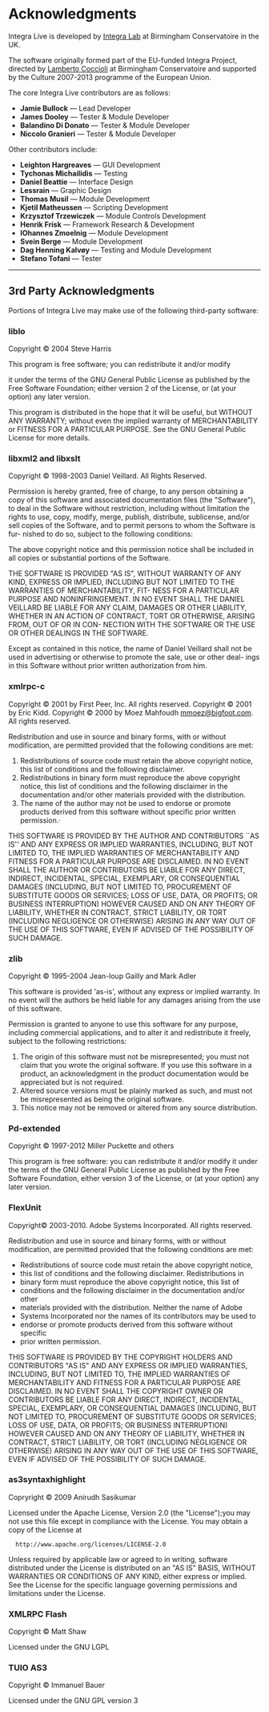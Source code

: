 # Acknowledgments

Integra Live is developed by [Integra Lab](http://www.bcu.ac.uk/pme/conservatoire/research/integra-lab) at Birmingham Conservatoire in the UK. 

The software originally formed part of the EU-funded Integra Project, directed by [Lamberto Coccioli](http://www.conservatoire.bcu.ac.uk/profiles/lamberto-coccioli) at Birmingham Conservatoire and supported by the Culture 2007-2013 programme of the European Union.

The core Integra Live contributors are as follows:

- **Jamie Bullock** — Lead Developer
- **James Dooley** — Tester &amp; Module Developer
- **Balandino Di Donato** — Tester &amp; Module Developer
- **Niccolo Granieri** — Tester &amp; Module Developer

Other contributors include:

- **Leighton Hargreaves** — GUI Development 
- **Tychonas Michailidis** — Testing
- **Daniel Beattie** — Interface Design
- **Lessrain** — Graphic Design
- **Thomas Musil** — Module Development
- **Kjetil Matheussen** — Scripting Development
- **Krzysztof Trzewiczek** — Module Controls Development
- **Henrik Frisk** — Framework Research &amp; Development
- **IOhannes Zmoelnig** — Module Development
- **Svein Berge** — Module Development
- **Dag Henning Kalv&oslash;y** — Testing and Module Development
- **Stefano Tofani** — Tester

----

## 3rd Party Acknowledgments

Portions of Integra Live may make use of the following third-party software:

### liblo

Copyright &copy; 2004 Steve Harris

This program is free software; you can redistribute it and/or modify

it under the terms of the GNU General Public License as published by
the Free Software Foundation; either version 2 of the License, or
(at your option) any later version.


This program is distributed in the hope that it will be useful,
but WITHOUT ANY WARRANTY; without even the implied warranty of
MERCHANTABILITY or FITNESS FOR A PARTICULAR PURPOSE.  See the
GNU General Public License for more details.


### libxml2 and libxslt

Copyright &copy; 1998-2003 Daniel Veillard.  All Rights Reserved.

Permission is hereby granted, free of charge, to any person obtaining a copy
of this software and associated documentation files (the "Software"), to deal
in the Software without restriction, including without limitation the rights
to use, copy, modify, merge, publish, distribute, sublicense, and/or sell
copies of the Software, and to permit persons to whom the Software is fur-
nished to do so, subject to the following conditions:


The above copyright notice and this permission notice shall be included in
all copies or substantial portions of the Software.


THE SOFTWARE IS PROVIDED "AS IS", WITHOUT WARRANTY OF ANY KIND, EXPRESS OR
IMPLIED, INCLUDING BUT NOT LIMITED TO THE WARRANTIES OF MERCHANTABILITY, FIT-
NESS FOR A PARTICULAR PURPOSE AND NONINFRINGEMENT.  IN NO EVENT SHALL THE
DANIEL VEILLARD BE LIABLE FOR ANY CLAIM, DAMAGES OR OTHER LIABILITY, WHETHER
IN AN ACTION OF CONTRACT, TORT OR OTHERWISE, ARISING FROM, OUT OF OR IN CON-
NECTION WITH THE SOFTWARE OR THE USE OR OTHER DEALINGS IN THE SOFTWARE.


Except as contained in this notice, the name of Daniel Veillard shall not
be used in advertising or otherwise to promote the sale, use or other deal-
ings in this Software without prior written authorization from him.


### xmlrpc-c

Copyright &copy; 2001 by First Peer, Inc. All rights reserved.
Copyright &copy; 2001 by Eric Kidd.
Copyright &copy; 2000 by Moez Mahfoudh <mmoez@bigfoot.com>. All rights reserved.

Redistribution and use in source and binary forms, with or without
modification, are permitted provided that the following conditions
are met:

1. Redistributions of source code must retain the above copyright
   notice, this list of conditions and the following disclaimer.
2. Redistributions in binary form must reproduce the above copyright
   notice, this list of conditions and the following disclaimer in the
   documentation and/or other materials provided with the distribution.
3. The name of the author may not be used to endorse or promote products
   derived from this software without specific prior written permission.·

THIS SOFTWARE IS PROVIDED BY THE AUTHOR AND CONTRIBUTORS ``AS IS'' AND
ANY EXPRESS OR IMPLIED WARRANTIES, INCLUDING, BUT NOT LIMITED TO, THE
IMPLIED WARRANTIES OF MERCHANTABILITY AND FITNESS FOR A PARTICULAR PURPOSE
ARE DISCLAIMED.  IN NO EVENT SHALL THE AUTHOR OR CONTRIBUTORS BE LIABLE
FOR ANY DIRECT, INDIRECT, INCIDENTAL, SPECIAL, EXEMPLARY, OR CONSEQUENTIAL
DAMAGES (INCLUDING, BUT NOT LIMITED TO, PROCUREMENT OF SUBSTITUTE GOODS
OR SERVICES; LOSS OF USE, DATA, OR PROFITS; OR BUSINESS INTERRUPTION)
HOWEVER CAUSED AND ON ANY THEORY OF LIABILITY, WHETHER IN CONTRACT, STRICT
LIABILITY, OR TORT (INCLUDING NEGLIGENCE OR OTHERWISE) ARISING IN ANY WAY
OUT OF THE USE OF THIS SOFTWARE, EVEN IF ADVISED OF THE POSSIBILITY OF
SUCH DAMAGE.


### zlib

Copyright &copy; 1995-2004 Jean-loup Gailly and Mark Adler

This software is provided 'as-is', without any express or implied
warranty.  In no event will the authors be held liable for any damages
arising from the use of this software.

Permission is granted to anyone to use this software for any purpose,
including commercial applications, and to alter it and redistribute it
freely, subject to the following restrictions:

1. The origin of this software must not be misrepresented; you must not
 claim that you wrote the original software. If you use this software
 in a product, an acknowledgment in the product documentation would be
 appreciated but is not required.
2. Altered source versions must be plainly marked as such, and must not be
 misrepresented as being the original software.
3. This notice may not be removed or altered from any source distribution.


### Pd-extended

Copyright &copy; 1997-2012 Miller Puckette and others

This program is free software: you can redistribute it and/or modify it under
the terms of the GNU General Public License as published by the Free Software
Foundation, either version 3 of the License, or (at your option) any later
version.


### FlexUnit
Copyright&copy; 2003-2010. Adobe Systems Incorporated. All rights reserved.

Redistribution and use in source and binary forms, with or without
modification, are permitted provided that the following conditions are met:

   * Redistributions of source code must retain the above copyright notice,
   * this list of conditions and the following disclaimer.  Redistributions in
   * binary form must reproduce the above copyright notice, this list of
   * conditions and the following disclaimer in the documentation and/or other
   * materials provided with the distribution.  Neither the name of Adobe
   * Systems Incorporated nor the names of its contributors may be used to
   * endorse or promote products derived from this software without specific
   * prior written permission.

THIS SOFTWARE IS PROVIDED BY THE COPYRIGHT HOLDERS AND CONTRIBUTORS "AS IS" AND
ANY EXPRESS OR IMPLIED WARRANTIES, INCLUDING, BUT NOT LIMITED TO, THE IMPLIED
WARRANTIES OF MERCHANTABILITY AND FITNESS FOR A PARTICULAR PURPOSE ARE
DISCLAIMED. IN NO EVENT SHALL THE COPYRIGHT OWNER OR CONTRIBUTORS BE LIABLE FOR
ANY DIRECT, INDIRECT, INCIDENTAL, SPECIAL, EXEMPLARY, OR CONSEQUENTIAL DAMAGES
(INCLUDING, BUT NOT LIMITED TO, PROCUREMENT OF SUBSTITUTE GOODS OR SERVICES;
LOSS OF USE, DATA, OR PROFITS; OR BUSINESS INTERRUPTION) HOWEVER CAUSED AND ON
ANY THEORY OF LIABILITY, WHETHER IN CONTRACT, STRICT LIABILITY, OR TORT
(INCLUDING NEGLIGENCE OR OTHERWISE) ARISING IN ANY WAY OUT OF THE USE OF THIS
SOFTWARE, EVEN IF ADVISED OF THE POSSIBILITY OF SUCH DAMAGE.


### as3syntaxhighlight
Copryright &copy; 2009 Anirudh Sasikumar

Licensed under the Apache License, Version 2.0 (the "License");you may not use
this file except in compliance with the License.  You may obtain a copy of the
License at

      http://www.apache.org/licenses/LICENSE-2.0

 Unless required by applicable law or agreed to in writing, software
 distributed under the License is distributed on an "AS IS" BASIS, WITHOUT
 WARRANTIES OR CONDITIONS OF ANY KIND, either express or implied.  See the
 License for the specific language governing permissions and limitations under
 the License.


### XMLRPC Flash
Copyright &copy; Matt Shaw

Licensed under the GNU LGPL

### TUIO AS3
Copyright &copy; Immanuel Bauer

Licensed under the GNU GPL version 3

<link rel="stylesheet" type="text/css" href="../../page-images/style.css" media="screen" />






